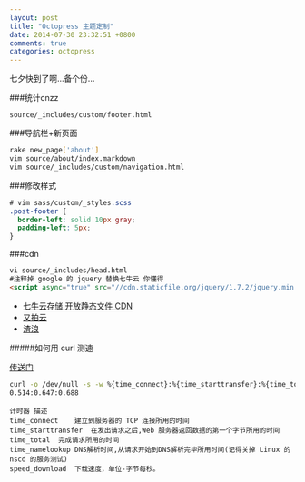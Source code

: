 ```yaml
---
layout: post
title: "Octopress 主题定制"
date: 2014-07-30 23:32:51 +0800
comments: true
categories: octopress
---
```


七夕快到了啊...备个份...

<!--more-->

###统计cnzz
```
source/_includes/custom/footer.html
```


###导航栏+新页面
```bash
rake new_page['about']
vim source/about/index.markdown
vim source/_includes/custom/navigation.html
```

###修改样式
```css
# vim sass/custom/_styles.scss
.post-footer {
  border-left: solid 10px gray;
  padding-left: 5px;
}
```

###cdn
```html
vi source/_includes/head.html
#注释掉 google 的 jquery 替换七牛云 你懂得
<script async="true" src="//cdn.staticfile.org/jquery/1.7.2/jquery.min.js"></script>
```
* [七牛云存储 开放静态文件 CDN](http://www.staticfile.org/)
* [又拍云](http://jscdn.upai.com/)
* [渣浪](http://lib.sinaapp.com/js/jquery/1.7.2/jquery.min.js)

#####如何用 curl 测速

[传送门](http://www.php-oa.com/2008/03/15/curl.html)

```bash
curl -o /dev/null -s -w %{time_connect}:%{time_starttransfer}:%{time_total}     http://www.baidu.com
0.514:0.647:0.688
```

```
计时器	描述
time_connect	建立到服务器的 TCP 连接所用的时间
time_starttransfer	在发出请求之后,Web 服务器返回数据的第一个字节所用的时间
time_total	完成请求所用的时间
time_namelookup	DNS解析时间,从请求开始到DNS解析完毕所用时间(记得关掉 Linux 的 nscd 的服务测试)
speed_download	下载速度，单位-字节每秒。
```


###
